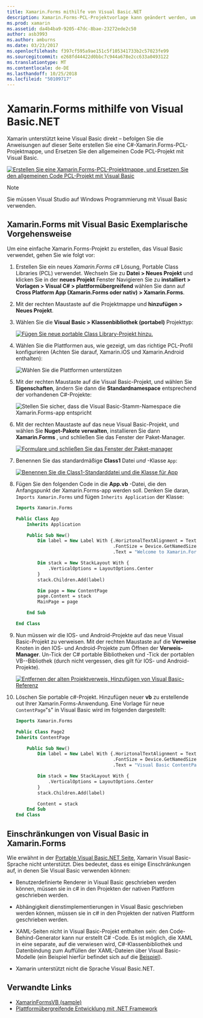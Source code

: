 ```yaml
---
title: Xamarin.Forms mithilfe von Visual Basic.NET
description: Xamarin.Forms-PCL-Projektvorlage kann geändert werden, um mithilfe von Visual Basic für die Hauptassembly, sodass Ihnen die Erstellung von plattformübergreifenden mobilen apps, die Visual Basic.NET verwenden.
ms.prod: xamarin
ms.assetid: da4b4ba9-9205-47dc-8bae-23272ede2c50
author: asb3993
ms.author: amburns
ms.date: 03/23/2017
ms.openlocfilehash: f397cf595a9ae151c5f105341733b2c57023fe99
ms.sourcegitcommit: e268fd44422d0bbc7c944a678e2cc633a0493122
ms.translationtype: MT
ms.contentlocale: de-DE
ms.lasthandoff: 10/25/2018
ms.locfileid: "50109717"
---
```

# <a name="xamarinforms-using-visual-basicnet"></a>Xamarin.Forms mithilfe von Visual Basic.NET

Xamarin unterstützt keine Visual Basic direkt – befolgen Sie die Anweisungen auf dieser Seite erstellen Sie eine C#-Xamarin.Forms-PCL-Projektmappe, und Ersetzen Sie den allgemeinen Code PCL-Projekt mit Visual Basic.

[![](xamarin-forms-images/hero-sml.png "Erstellen Sie eine Xamarin.Forms-PCL-Projektmappe, und Ersetzen Sie den allgemeinen Code PCL-Projekt mit Visual Basic")](xamarin-forms-images/hero.png#lightbox)

> [!NOTE]
> Sie müssen Visual Studio auf Windows Programmierung mit Visual Basic verwenden.

## <a name="xamarinforms-with-visual-basic-walkthrough"></a>Xamarin.Forms mit Visual Basic Exemplarische Vorgehensweise

Um eine einfache Xamarin.Forms-Projekt zu erstellen, das Visual Basic verwendet, gehen Sie wie folgt vor:

1. Erstellen Sie ein neues *Xamarin.Forms c#* Lösung, Portable Class Libraries (PCL) verwendet.
Wechseln Sie zu **Datei > Neues Projekt** und klicken Sie in der **neues Projekt** Fenster Navigieren Sie zu **installiert > Vorlagen > Visual C# > plattformübergreifend** wählen Sie dann auf **Cross Platform App (Xamarin.Forms oder nativ) > Xamarin.Forms**.

2. Mit der rechten Maustaste auf die Projektmappe und **hinzufügen > Neues Projekt**.

3. Wählen Sie die **Visual Basic > Klassenbibliothek (portabel)** Projekttyp:

   [![](xamarin-forms-images/add-vb-2-sml.png "Fügen Sie neue portable Class Library-Projekt hinzu.")](xamarin-forms-images/add-vb-2.png#lightbox)

4. Wählen Sie die Plattformen aus, wie gezeigt, um das richtige PCL-Profil konfigurieren (Achten Sie darauf, Xamarin.iOS und Xamarin.Android enthalten):

   ![](xamarin-forms-images/add-vb-3-sml.png "Wählen Sie die Plattformen unterstützen")

5. Mit der rechten Maustaste auf die Visual Basic-Projekt, und wählen Sie **Eigenschaften**, ändern Sie dann die **Standardnamespace** entsprechend der vorhandenen C#-Projekte:

   ![](xamarin-forms-images/add-vb-4s-sml.png "Stellen Sie sicher, dass die Visual Basic-Stamm-Namespace die Xamarin.Forms-app entspricht")

6. Mit der rechten Maustaste auf das neue Visual Basic-Projekt, und wählen Sie **Nuget-Pakete verwalten**, installieren Sie dann **Xamarin.Forms** , und schließen Sie das Fenster der Paket-Manager.

   [![](xamarin-forms-images/add-vb-4-sml.png "Formulare und schließen Sie das Fenster der Paket-manager")](xamarin-forms-images/add-vb-4.png#lightbox)

7. Benennen Sie das standardmäßige **Class1** Datei *und* -Klasse `App`:

   [![](xamarin-forms-images/add-vb-5-sml.png "Benennen Sie die Class1-Standarddatei und die Klasse für App")](xamarin-forms-images/add-vb-5.png#lightbox)

8. Fügen Sie den folgenden Code in die **App.vb** -Datei, die den Anfangspunkt der Xamarin.Forms-app werden soll. Denken Sie daran, `Imports Xamarin.Forms` und fügen `Inherits Application` der Klasse:

    ```vb 
    Imports Xamarin.Forms

    Public Class App
        Inherits Application

        Public Sub New()
            Dim label = New Label With {.HoriztonalTextAlignment = TextAlignment.Center,
                                        .FontSize = Device.GetNamedSize(NamedSize.Medium, GetType(Label)),
                                        .Text = "Welcome to Xamarin.Forms with Visual Basic.NET"}

            Dim stack = New StackLayout With {
                .VerticalOptions = LayoutOptions.Center
            }
            stack.Children.Add(label)

            Dim page = New ContentPage
            page.Content = stack
            MainPage = page

        End Sub

    End Class
    ```

9. Nun müssen wir die IOS- und Android-Projekte auf das neue Visual Basic-Projekt zu verweisen.
Mit der rechten Maustaste auf die **Verweise** Knoten in den IOS- und Android-Projekte zum Öffnen der **Verweis-Manager**. Un-Tick der C# portable Bibliotheken und -Tick der portablen VB--Bibliothek (durch nicht vergessen, dies gilt für IOS- und Android-Projekte).

   [![](xamarin-forms-images/add-vb-8-sml.png "Entfernen der alten Projektverweis, Hinzufügen von Visual Basic-Referenz")](xamarin-forms-images/add-vb-8.png#lightbox)

10. Löschen Sie portable c#-Projekt. Hinzufügen neuer **vb** zu erstellende out Ihrer Xamarin.Forms-Anwendung. Eine Vorlage für neue `ContentPage`"s" in Visual Basic wird im folgenden dargestellt:

    ```vb
    Imports Xamarin.Forms

    Public Class Page2
    Inherits ContentPage

        Public Sub New()
            Dim label = New Label With {.HoriztonalTextAlignment = TextAlignment.Center,
                                        .FontSize = Device.GetNamedSize(NamedSize.Medium, GetType(Label)),
                                        .Text = "Visual Basic ContentPage"}

            Dim stack = New StackLayout With {
                .VerticalOptions = LayoutOptions.Center
            }
            stack.Children.Add(label)

            Content = stack
        End Sub
    End Class
    ```

## <a name="limitations-of-visual-basic-in-xamarinforms"></a>Einschränkungen von Visual Basic in Xamarin.Forms

Wie erwähnt in der [Portable Visual Basic.NET Seite](~/cross-platform/platform/visual-basic/index.md), Xamarin Visual Basic-Sprache nicht unterstützt. Dies bedeutet, dass es einige Einschränkungen auf, in denen Sie Visual Basic verwenden können:

 - Benutzerdefinierte Renderer in Visual Basic geschrieben werden können, müssen sie in c# in den Projekten der nativen Plattform geschrieben werden.

 - Abhängigkeit dienstimplementierungen in Visual Basic geschrieben werden können, müssen sie in c# in den Projekten der nativen Plattform geschrieben werden.

 - XAML-Seiten nicht in Visual Basic-Projekt enthalten sein: den Code-Behind-Generator kann nur erstellt C# -Code. Es ist möglich, die XAML in eine separate, auf die verwiesen wird, C#-Klassenbibliothek und Datenbindung zum Auffüllen der XAML-Dateien über Visual Basic-Modelle (ein Beispiel hierfür befindet sich auf die [Beispiel](https://github.com/xamarin/mobile-samples/tree/master/VisualBasic/XamarinFormsVB/XamlPages)).

 - Xamarin unterstützt nicht die Sprache Visual Basic.NET.

## <a name="related-links"></a>Verwandte Links

- [XamarinFormsVB (sample)](https://github.com/xamarin/mobile-samples/tree/master/VisualBasic/XamarinFormsVB)
- [Plattformübergreifende Entwicklung mit .NET Framework](https://docs.microsoft.com/dotnet/standard/cross-platform/)
